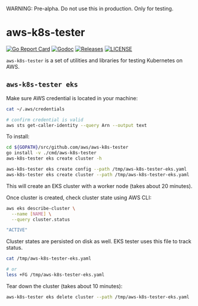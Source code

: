 

WARNING: Pre-alpha. Do not use this in production. Only for testing.


# aws-k8s-tester

[![Go Report Card](https://goreportcard.com/badge/github.com/aws/aws-k8s-tester)](https://goreportcard.com/report/github.com/aws/aws-k8s-tester)
[![Godoc](http://img.shields.io/badge/go-documentation-blue.svg?style=flat-square)](https://pkg.go.dev/github.com/aws/aws-k8s-tester)
[![Releases](https://img.shields.io/github/release/aws/aws-k8s-tester/all.svg?style=flat-square)](https://github.com/aws/aws-k8s-tester/releases)
[![LICENSE](https://img.shields.io/github/license/aws/aws-k8s-tester.svg?style=flat-square)](https://github.com/aws/aws-k8s-tester/blob/master/LICENSE)

`aws-k8s-tester` is a set of utilities and libraries for testing Kubernetes on AWS.

## `aws-k8s-tester eks`

Make sure AWS credential is located in your machine:

```sh
cat ~/.aws/credentials

# confirm credential is valid
aws sts get-caller-identity --query Arn --output text
```

To install:

```bash
cd ${GOPATH}/src/github.com/aws/aws-k8s-tester
go install -v ./cmd/aws-k8s-tester
aws-k8s-tester eks create cluster -h

aws-k8s-tester eks create config --path /tmp/aws-k8s-tester-eks.yaml
aws-k8s-tester eks create cluster --path /tmp/aws-k8s-tester-eks.yaml
```

This will create an EKS cluster with a worker node (takes about 20 minutes).

Once cluster is created, check cluster state using AWS CLI:

```bash
aws eks describe-cluster \
  --name [NAME] \
  --query cluster.status

"ACTIVE"
```

Cluster states are persisted on disk as well. EKS tester uses this file to track status.

```bash
cat /tmp/aws-k8s-tester-eks.yaml

# or
less +FG /tmp/aws-k8s-tester-eks.yaml
```

Tear down the cluster (takes about 10 minutes):

```bash
aws-k8s-tester eks delete cluster --path /tmp/aws-k8s-tester-eks.yaml
```
